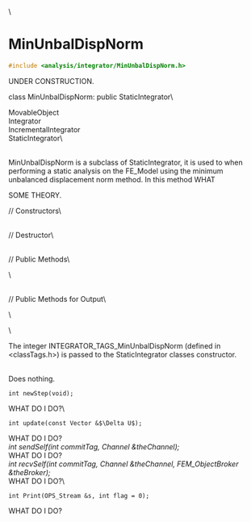 \
# MinUnbalDispNorm 

```cpp
#include <analysis/integrator/MinUnbalDispNorm.h>
```
UNDER CONSTRUCTION.

class MinUnbalDispNorm: public StaticIntegrator\

MovableObject\
Integrator\
IncrementalIntegrator\
StaticIntegrator\

\
MinUnbalDispNorm is a subclass of StaticIntegrator, it is used to when
performing a static analysis on the FE_Model using the minimum
unbalanced displacement norm method. In this method WHAT

SOME THEORY.

// Constructors\

\
// Destructor\

\
// Public Methods\

\

\
// Public Methods for Output\

\

\

The integer INTEGRATOR_TAGS_MinUnbalDispNorm (defined in
$<$classTags.h$>$) is passed to the StaticIntegrator classes
constructor.


\
Does nothing.


```{.cpp}
int newStep(void);
```

WHAT DO I DO?\

```{.cpp}
int update(const Vector &$\Delta U$);
```

WHAT DO I DO?\
*int sendSelf(int commitTag, Channel &theChannel);* \
WHAT DO I DO?\
*int recvSelf(int commitTag, Channel &theChannel, FEM_ObjectBroker
&theBroker);* \
WHAT DO I DO?\

```{.cpp}
int Print(OPS_Stream &s, int flag = 0);
```

WHAT DO I DO?
